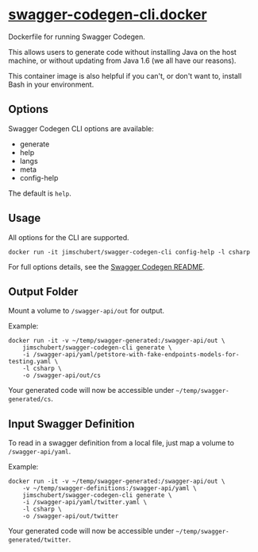 # [swagger-codegen-cli.docker](https://github.com/jimschubert/swagger-codegen-cli.docker)

Dockerfile for running Swagger Codegen.

This allows users to generate code without installing Java on the host machine, or without updating from Java 1.6 (we all have our reasons).

This container image is also helpful if you can't, or don't want to, install Bash in your environment.

## Options

Swagger Codegen CLI options are available:

* generate
* help
* langs
* meta
* config-help

The default is `help`.

## Usage

All options for the CLI are supported.

```
docker run -it jimschubert/swagger-codegen-cli config-help -l csharp
```

For full options details, see the [Swagger Codegen README](https://github.com/swagger-api/swagger-codegen).

## Output Folder

Mount a volume to `/swagger-api/out` for output.

Example:

```
docker run -it -v ~/temp/swagger-generated:/swagger-api/out \
    jimschubert/swagger-codegen-cli generate \
    -i /swagger-api/yaml/petstore-with-fake-endpoints-models-for-testing.yaml \
    -l csharp \
    -o /swagger-api/out/cs
```
Your generated code will now be accessible under `~/temp/swagger-generated/cs`.

## Input Swagger Definition

To read in a swagger definition from a local file, just map a volume to `/swagger-api/yaml`.

Example:

```
docker run -it -v ~/temp/swagger-generated:/swagger-api/out \
    -v ~/temp/swagger-definitions:/swagger-api/yaml \
    jimschubert/swagger-codegen-cli generate \
    -i /swagger-api/yaml/twitter.yaml \
    -l csharp \
    -o /swagger-api/out/twitter
```
Your generated code will now be accessible under `~/temp/swagger-generated/twitter`.
